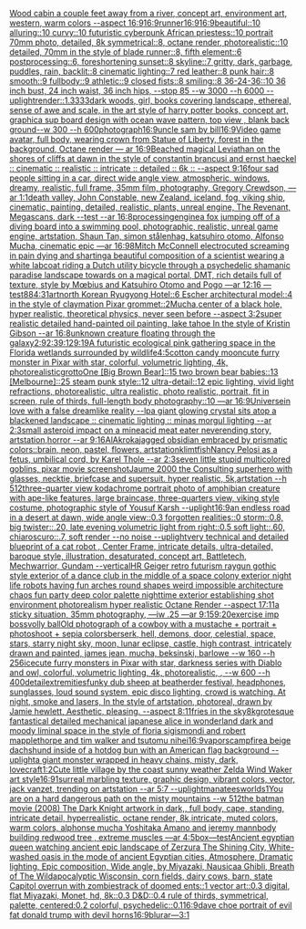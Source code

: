 [Wood cabin a couple feet away from a river, concept art, environment art, western, warm colors --aspect 16:9](https://www.ebank.nz/aiartgenerator?category=Wood%20cabin%20a%20couple%20feet%20away%20from%20a%20river%2C%20concept%20art%2C%20environment%20art%2C%20western%2C%20warm%20colors%20--aspect%2016%3A9)[16:9](https://www.ebank.nz/aiartgenerator?category=16%3A9)[runner](https://www.ebank.nz/aiartgenerator?category=runner)[16:9](https://www.ebank.nz/aiartgenerator?category=16%3A9)[16:9](https://www.ebank.nz/aiartgenerator?category=16%3A9)[beautiful::10 alluring::10 curvy::10 futuristic cyberpunk African priestess::10 portrait 70mm photo, detailed, 8k symmetrical::8, octane render, photorealistic::10 detailed, 70mm in the style of blade runner::8, fifth element::6 postprocessing::6, foreshortening sunset::8 skyline::7 gritty, dark, garbage, puddles, rain, backlit::8 cinematic lighting::7 red leather::8 punk hair::8 smooth::9 fullbody::9 athletic::9 closed fists::8 smiling::8 36-24-36::10  36 inch bust, 24 inch waist, 36 inch hips, --stop 85 --w 3000 --h 6000 --uplight](https://www.ebank.nz/aiartgenerator?category=beautiful%3A%3A10%20alluring%3A%3A10%20curvy%3A%3A10%20futuristic%20cyberpunk%20African%20priestess%3A%3A10%20portrait%2070mm%20photo%2C%20detailed%2C%208k%20symmetrical%3A%3A8%2C%20octane%20render%2C%20photorealistic%3A%3A10%20detailed%2C%2070mm%20in%20the%20style%20of%20blade%20runner%3A%3A8%2C%20fifth%20element%3A%3A6%20postprocessing%3A%3A6%2C%20foreshortening%20sunset%3A%3A8%20skyline%3A%3A7%20gritty%2C%20dark%2C%20garbage%2C%20puddles%2C%20rain%2C%20backlit%3A%3A8%20cinematic%20lighting%3A%3A7%20red%20leather%3A%3A8%20punk%20hair%3A%3A8%20smooth%3A%3A9%20fullbody%3A%3A9%20athletic%3A%3A9%20closed%20fists%3A%3A8%20smiling%3A%3A8%2036-24-36%3A%3A10%20%2036%20inch%20bust%2C%2024%20inch%20waist%2C%2036%20inch%20hips%2C%20--stop%2085%20--w%203000%20--h%206000%20--uplight)[render::1.3333](https://www.ebank.nz/aiartgenerator?category=render%3A%3A1.3333)[dark woods, girl, books covering landscape, ethereal, sense of awe and scale, in the art style of harry potter books, concept art, graphic](https://www.ebank.nz/aiartgenerator?category=dark%20woods%2C%20girl%2C%20books%20covering%20landscape%2C%20ethereal%2C%20sense%20of%20awe%20and%20scale%2C%20in%20the%20art%20style%20of%20harry%20potter%20books%2C%20concept%20art%2C%20graphic)[a sup board design with ocean wave pattern, top view , blank back ground--w 300 --h 600](https://www.ebank.nz/aiartgenerator?category=a%20sup%20board%20design%20with%20ocean%20wave%20pattern%2C%20top%20view%20%2C%20blank%20back%20ground--w%20300%20--h%20600)[photograph](https://www.ebank.nz/aiartgenerator?category=photograph)[16:9](https://www.ebank.nz/aiartgenerator?category=16%3A9)[uncle sam by bill](https://www.ebank.nz/aiartgenerator?category=uncle%20sam%20by%20bill)[16:9](https://www.ebank.nz/aiartgenerator?category=16%3A9)[Video game avatar, full body, wearing crown from Statue of Liberty, forest in the background, Octane render — ar 16:9](https://www.ebank.nz/aiartgenerator?category=Video%20game%20avatar%2C%20full%20body%2C%20wearing%20crown%20from%20Statue%20of%20Liberty%2C%20forest%20in%20the%20background%2C%20Octane%20render%20%E2%80%94%20ar%2016%3A9)[Beached magical Leviathan  on the shores of cliffs at dawn in the style of constantin brancusi and ernst haeckel :: cinematic :: realistic :: intricate :: detailed :: 6k :: --aspect 9:16](https://www.ebank.nz/aiartgenerator?category=Beached%20magical%20Leviathan%20%20on%20the%20shores%20of%20cliffs%20at%20dawn%20in%20the%20style%20of%20constantin%20brancusi%20and%20ernst%20haeckel%20%3A%3A%20cinematic%20%3A%3A%20realistic%20%3A%3A%20intricate%20%3A%3A%20detailed%20%3A%3A%206k%20%3A%3A%20--aspect%209%3A16)[four sad people sitting in a car, direct wide angle view, atmospheric, windows, dreamy, realistic, full frame, 35mm film, photography, Gregory Crewdson, —ar 1:1](https://www.ebank.nz/aiartgenerator?category=four%20sad%20people%20sitting%20in%20a%20car%2C%20direct%20wide%20angle%20view%2C%20atmospheric%2C%20windows%2C%20dreamy%2C%20realistic%2C%20full%20frame%2C%2035mm%20film%2C%20photography%2C%20Gregory%20Crewdson%2C%20%E2%80%94ar%201%3A1)[death valley, John Constable, new Zealand, iceland, fog, viking ship, cinematic, painting, detailed, realistic, plants, unreal engine, The Revenant, Megascans, dark --test --ar 16:8](https://www.ebank.nz/aiartgenerator?category=death%20valley%2C%20John%20Constable%2C%20new%20Zealand%2C%20iceland%2C%20fog%2C%20viking%20ship%2C%20cinematic%2C%20painting%2C%20detailed%2C%20realistic%2C%20plants%2C%20unreal%20engine%2C%20The%20Revenant%2C%20Megascans%2C%20dark%20--test%20--ar%2016%3A8)[processing](https://www.ebank.nz/aiartgenerator?category=processing)[engine](https://www.ebank.nz/aiartgenerator?category=engine)[a fox jumping off of a diving board into a swimming pool, photographic, realistic, unreal game engine, artstation, Shaun Tan, simon stålenhag, katsuhiro otomo, Alfonso Mucha, cinematic epic —ar 16:9](https://www.ebank.nz/aiartgenerator?category=a%20fox%20jumping%20off%20of%20a%20diving%20board%20into%20a%20swimming%20pool%2C%20photographic%2C%20realistic%2C%20unreal%20game%20engine%2C%20artstation%2C%20Shaun%20Tan%2C%20simon%20st%C3%A5lenhag%2C%20katsuhiro%20otomo%2C%20Alfonso%20Mucha%2C%20cinematic%20epic%20%E2%80%94ar%2016%3A9)[8](https://www.ebank.nz/aiartgenerator?category=8)[Mitch McConnell electrocuted screaming in pain dying and sharting](https://www.ebank.nz/aiartgenerator?category=Mitch%20McConnell%20electrocuted%20screaming%20in%20pain%20dying%20and%20sharting)[a beautiful composition of a scientist wearing a white labcoat riding a Dutch utility bicycle through a psychedelic shamanic paradise landscape towards on a magical portal, DMT,  rich details full of texture, style by Mœbius and Katsuhiro Otomo and Pogo —ar 12:16 —test](https://www.ebank.nz/aiartgenerator?category=a%20beautiful%20composition%20of%20a%20scientist%20wearing%20a%20white%20labcoat%20riding%20a%20Dutch%20utility%20bicycle%20through%20a%20psychedelic%20shamanic%20paradise%20landscape%20towards%20on%20a%20magical%20portal%2C%20DMT%2C%20%20rich%20details%20full%20of%20texture%2C%20style%20by%20M%C5%93bius%20and%20Katsuhiro%20Otomo%20and%20Pogo%20%E2%80%94ar%2012%3A16%20%E2%80%94test)[88](https://www.ebank.nz/aiartgenerator?category=88)[4:3](https://www.ebank.nz/aiartgenerator?category=4%3A3)[1](https://www.ebank.nz/aiartgenerator?category=1)[art](https://www.ebank.nz/aiartgenerator?category=art)[north Korean Ryugyong Hotel::6 Escher architectural model::4 in the style of claymation Pixar grommet::2](https://www.ebank.nz/aiartgenerator?category=north%20Korean%20Ryugyong%20Hotel%3A%3A6%20Escher%20architectural%20model%3A%3A4%20in%20the%20style%20of%20claymation%20Pixar%20grommet%3A%3A2)[Mucha,](https://www.ebank.nz/aiartgenerator?category=Mucha%2C)[center of a black hole, hyper realistic, theoretical physics, never seen before --aspect 3:2](https://www.ebank.nz/aiartgenerator?category=center%20of%20a%20black%20hole%2C%20hyper%20realistic%2C%20theoretical%20physics%2C%20never%20seen%20before%20--aspect%203%3A2)[super realistic detailed hand-painted oil painting, lake tahoe In the style of Kristin Gibson --ar 16:8](https://www.ebank.nz/aiartgenerator?category=super%20realistic%20detailed%20hand-painted%20oil%20painting%2C%20lake%20tahoe%20In%20the%20style%20of%20Kristin%20Gibson%20--ar%2016%3A8)[unknown creature floating through the galaxy](https://www.ebank.nz/aiartgenerator?category=unknown%20creature%20floating%20through%20the%20galaxy)[2:9](https://www.ebank.nz/aiartgenerator?category=2%3A9)[2:3](https://www.ebank.nz/aiartgenerator?category=2%3A3)[9:12](https://www.ebank.nz/aiartgenerator?category=9%3A12)[9:19](https://www.ebank.nz/aiartgenerator?category=9%3A19)[A futuristic ecological pink gathering space in the Florida wetlands surrounded by wildlife](https://www.ebank.nz/aiartgenerator?category=A%20futuristic%20ecological%20pink%20gathering%20space%20in%20the%20Florida%20wetlands%20surrounded%20by%20wildlife)[4:5](https://www.ebank.nz/aiartgenerator?category=4%3A5)[cotton candy moon](https://www.ebank.nz/aiartgenerator?category=cotton%20candy%20moon)[cute furry monster in Pixar with star, colorful, volumetric lighting, 4k, photorealistic](https://www.ebank.nz/aiartgenerator?category=cute%20furry%20monster%20in%20Pixar%20with%20star%2C%20colorful%2C%20volumetric%20lighting%2C%204k%2C%20photorealistic)[grotto](https://www.ebank.nz/aiartgenerator?category=grotto)[One [Big Brown Bear]::15 two brown bear babies::13 [Melbourne]::25 steam punk style::12 ultra-detail::12 epic lighting, vivid light refractions, photorealistic, ultra realistic, photo realistic, portrait, fit in screen, rule of thirds, full-length body photography::10 —ar 16:9](https://www.ebank.nz/aiartgenerator?category=One%20%5BBig%20Brown%20Bear%5D%3A%3A15%20two%20brown%20bear%20babies%3A%3A13%20%5BMelbourne%5D%3A%3A25%20steam%20punk%20style%3A%3A12%20ultra-detail%3A%3A12%20epic%20lighting%2C%20vivid%20light%20refractions%2C%20photorealistic%2C%20ultra%20realistic%2C%20photo%20realistic%2C%20portrait%2C%20fit%20in%20screen%2C%20rule%20of%20thirds%2C%20full-length%20body%20photography%3A%3A10%20%E2%80%94ar%2016%3A9)[Universe](https://www.ebank.nz/aiartgenerator?category=Universe)[in love with a false dreamlike reality --lp](https://www.ebank.nz/aiartgenerator?category=in%20love%20with%20a%20false%20dreamlike%20reality%20--lp)[a giant glowing crystal sits atop a blackened landscape :: cinematic lighting :: minas morgul lighting --ar 2:3](https://www.ebank.nz/aiartgenerator?category=a%20giant%20glowing%20crystal%20sits%20atop%20a%20blackened%20landscape%20%3A%3A%20cinematic%20lighting%20%3A%3A%20minas%20morgul%20lighting%20--ar%202%3A3)[small asteroid impact on a mine](https://www.ebank.nz/aiartgenerator?category=small%20asteroid%20impact%20on%20a%20mine)[acid meat eater neverending story, artstation,horror --ar 9:16](https://www.ebank.nz/aiartgenerator?category=acid%20meat%20eater%20neverending%20story%2C%20artstation%2Chorror%20--ar%209%3A16)[AlAkroka](https://www.ebank.nz/aiartgenerator?category=AlAkroka)[jagged obsidian embraced by prismatic colors::](https://www.ebank.nz/aiartgenerator?category=jagged%20obsidian%20embraced%20by%20prismatic%20colors%3A%3A)[brain, neon, pastel, flowers, artstation](https://www.ebank.nz/aiartgenerator?category=brain%2C%20neon%2C%20pastel%2C%20flowers%2C%20artstation)[klimt](https://www.ebank.nz/aiartgenerator?category=klimt)[fish](https://www.ebank.nz/aiartgenerator?category=fish)[Nancy Pelosi as a fetus, umbilical cord, by Karel Thole  --ar 2:3](https://www.ebank.nz/aiartgenerator?category=Nancy%20Pelosi%20as%20a%20fetus%2C%20umbilical%20cord%2C%20by%20Karel%20Thole%20%20--ar%202%3A3)[seven little stupid multicolored goblins, pixar movie screenshot](https://www.ebank.nz/aiartgenerator?category=seven%20little%20stupid%20multicolored%20goblins%2C%20pixar%20movie%20screenshot)[Jaume 2000 the Consulting superhero with glasses, necktie, briefcase and supersuit. hyper realistic, 5k,artstation --h 512](https://www.ebank.nz/aiartgenerator?category=Jaume%202000%20the%20Consulting%20superhero%20with%20glasses%2C%20necktie%2C%20briefcase%20and%20supersuit.%20hyper%20realistic%2C%205k%2Cartstation%20--h%20512)[three-quarter view kodachrome portrait photo of amphibian creature with ape-like features, large braincase, three-quarters view, viking style costume, photographic style of Yousuf Karsh --uplight](https://www.ebank.nz/aiartgenerator?category=three-quarter%20view%20kodachrome%20portrait%20photo%20of%20amphibian%20creature%20with%20ape-like%20features%2C%20large%20braincase%2C%20three-quarters%20view%2C%20viking%20style%20costume%2C%20photographic%20style%20of%20Yousuf%20Karsh%20--uplight)[16:9](https://www.ebank.nz/aiartgenerator?category=16%3A9)[an endless road in a desert at dawn, wide angle view::0.3 forgotten realities::0 storm::0.8, big twister::.20, late evening volumetric light from right::0.5 soft light::.60, chiaroscuro::.7, soft render --no noise  --uplight](https://www.ebank.nz/aiartgenerator?category=an%20endless%20road%20in%20a%20desert%20at%20dawn%2C%20wide%20angle%20view%3A%3A0.3%20forgotten%20realities%3A%3A0%20storm%3A%3A0.8%2C%20big%20twister%3A%3A.20%2C%20late%20evening%20volumetric%20light%20from%20right%3A%3A0.5%20soft%20light%3A%3A.60%2C%20chiaroscuro%3A%3A.7%2C%20soft%20render%20--no%20noise%20%20--uplight)[very technical and detailed blueprint of a cat robot , Center Frame, intricate details, ultra-detailed, baroque style, illustration, desaturated, concept art, Battletech, Mechwarrior, Gundam --vertical](https://www.ebank.nz/aiartgenerator?category=very%20technical%20and%20detailed%20blueprint%20of%20a%20cat%20robot%20%2C%20Center%20Frame%2C%20intricate%20details%2C%20ultra-detailed%2C%20baroque%20style%2C%20illustration%2C%20desaturated%2C%20concept%20art%2C%20Battletech%2C%20Mechwarrior%2C%20Gundam%20--vertical)[HR Geiger retro futurism raygun gothic style exterior of a dance club in the middle of a space colony exterior night life robots having fun arches round shapes weird impossible architecture chaos fun party deep color palette nighttime exterior establishing shot environment photorealism hyper realistic Octane Render --aspect 17:11](https://www.ebank.nz/aiartgenerator?category=HR%20Geiger%20retro%20futurism%20raygun%20gothic%20style%20exterior%20of%20a%20dance%20club%20in%20the%20middle%20of%20a%20space%20colony%20exterior%20night%20life%20robots%20having%20fun%20arches%20round%20shapes%20weird%20impossible%20architecture%20chaos%20fun%20party%20deep%20color%20palette%20nighttime%20exterior%20establishing%20shot%20environment%20photorealism%20hyper%20realistic%20Octane%20Render%20--aspect%2017%3A11)[a sticky situation, 35mm photography, —iw .25 —ar 9:15](https://www.ebank.nz/aiartgenerator?category=a%20sticky%20situation%2C%2035mm%20photography%2C%20%E2%80%94iw%20.25%20%E2%80%94ar%209%3A15)[9:20](https://www.ebank.nz/aiartgenerator?category=9%3A20)[exercise imp boss](https://www.ebank.nz/aiartgenerator?category=exercise%20imp%20boss)[volly ball](https://www.ebank.nz/aiartgenerator?category=volly%20ball)[Old photograph of a cowboy with a mustache + portrait + photoshoot + sepia colors](https://www.ebank.nz/aiartgenerator?category=Old%20photograph%20of%20a%20cowboy%20with%20a%20mustache%20%2B%20portrait%20%2B%20photoshoot%20%2B%20sepia%20colors)[berserk, hell, demons, door, celestial, space, stars, starry night sky, moon, lunar eclipse, castle, high contrast, intricately drawn and painted, james jean, mucha, beksinski, barlowe --w 160 --h 256](https://www.ebank.nz/aiartgenerator?category=berserk%2C%20hell%2C%20demons%2C%20door%2C%20celestial%2C%20space%2C%20stars%2C%20starry%20night%20sky%2C%20moon%2C%20lunar%20eclipse%2C%20castle%2C%20high%20contrast%2C%20intricately%20drawn%20and%20painted%2C%20james%20jean%2C%20mucha%2C%20beksinski%2C%20barlowe%20--w%20160%20--h%20256)[ice](https://www.ebank.nz/aiartgenerator?category=ice)[cute furry monsters in Pixar with star, darkness series with Diablo and owl, colorful, volumetric lighting, 4k, photorealistic, , --w 600 --h 400](https://www.ebank.nz/aiartgenerator?category=cute%20furry%20monsters%20in%20Pixar%20with%20star%2C%20darkness%20series%20with%20Diablo%20and%20owl%2C%20colorful%2C%20volumetric%20lighting%2C%204k%2C%20photorealistic%2C%20%2C%20--w%20600%20--h%20400)[detail](https://www.ebank.nz/aiartgenerator?category=detail)[extremities](https://www.ebank.nz/aiartgenerator?category=extremities)[funky dub sheep at beatherder festival, headphones, sunglasses, loud sound system, epic disco lighting, crowd is watching. At night, smoke and  lasers,  In the style of artstation, photoreal, drawn by Jamie hewlett, Aesthetic, pleasing. --aspect 8:11](https://www.ebank.nz/aiartgenerator?category=funky%20dub%20sheep%20at%20beatherder%20festival%2C%20headphones%2C%20sunglasses%2C%20loud%20sound%20system%2C%20epic%20disco%20lighting%2C%20crowd%20is%20watching.%20At%20night%2C%20smoke%20and%20%20lasers%2C%20%20In%20the%20style%20of%20artstation%2C%20photoreal%2C%20drawn%20by%20Jamie%20hewlett%2C%20Aesthetic%2C%20pleasing.%20--aspect%208%3A11)[fries in the sky](https://www.ebank.nz/aiartgenerator?category=fries%20in%20the%20sky)[8k](https://www.ebank.nz/aiartgenerator?category=8k)[grotesque fantastical detailed mechanical japanese alice in wonderland dark and moody liminal space in the style of floria sigismondi and robert mapplethorpe and tim walker and tsutomu nihei](https://www.ebank.nz/aiartgenerator?category=grotesque%20fantastical%20detailed%20mechanical%20japanese%20alice%20in%20wonderland%20dark%20and%20moody%20liminal%20space%20in%20the%20style%20of%20floria%20sigismondi%20and%20robert%20mapplethorpe%20and%20tim%20walker%20and%20tsutomu%20nihei)[16:9](https://www.ebank.nz/aiartgenerator?category=16%3A9)[vapors](https://www.ebank.nz/aiartgenerator?category=vapors)[campfire](https://www.ebank.nz/aiartgenerator?category=campfire)[a beige dachshund inside of a hotdog bun with an American flag background --uplight](https://www.ebank.nz/aiartgenerator?category=a%20beige%20dachshund%20inside%20of%20a%20hotdog%20bun%20with%20an%20American%20flag%20background%20--uplight)[a giant monster wrapped in heavy chains, misty, dark, lovecraft](https://www.ebank.nz/aiartgenerator?category=a%20giant%20monster%20wrapped%20in%20heavy%20chains%2C%20misty%2C%20dark%2C%20lovecraft)[1:2](https://www.ebank.nz/aiartgenerator?category=1%3A2)[Cute little village by the coast sunny weather Zelda Wind Waker art style](https://www.ebank.nz/aiartgenerator?category=Cute%20little%20village%20by%20the%20coast%20sunny%20weather%20Zelda%20Wind%20Waker%20art%20style)[16:9](https://www.ebank.nz/aiartgenerator?category=16%3A9)[1](https://www.ebank.nz/aiartgenerator?category=1)[surreal marbling texture, graphic design, vibrant colors, vector, jack vanzet, trending on artstation --ar 5:7 --uplight](https://www.ebank.nz/aiartgenerator?category=surreal%20marbling%20texture%2C%20graphic%20design%2C%20vibrant%20colors%2C%20vector%2C%20jack%20vanzet%2C%20trending%20on%20artstation%20--ar%205%3A7%20--uplight)[manatees](https://www.ebank.nz/aiartgenerator?category=manatees)[worlds](https://www.ebank.nz/aiartgenerator?category=worlds)[1](https://www.ebank.nz/aiartgenerator?category=1)[You are on a hard dangerous path on the misty mountains --w 512](https://www.ebank.nz/aiartgenerator?category=You%20are%20on%20a%20hard%20dangerous%20path%20on%20the%20misty%20mountains%20--w%20512)[the batman movie (2008) The Dark Knight artwork in dark,, full body, cape, standing, intricate detail, hyperrealistic, octane render, 8k,intricate, muted colors, warm colors, alphonse mucha Yoshitaka Amano and jeremy mann](https://www.ebank.nz/aiartgenerator?category=the%20batman%20movie%20%282008%29%20The%20Dark%20Knight%20artwork%20in%20dark%2C%2C%20full%20body%2C%20cape%2C%20standing%2C%20intricate%20detail%2C%20hyperrealistic%2C%20octane%20render%2C%208k%2Cintricate%2C%20muted%20colors%2C%20warm%20colors%2C%20alphonse%20mucha%20Yoshitaka%20Amano%20and%20jeremy%20mann)[body building redwood tree , extreme muscles —ar 4:5](https://www.ebank.nz/aiartgenerator?category=body%20building%20redwood%20tree%20%2C%20extreme%20muscles%20%E2%80%94ar%204%3A5)[box](https://www.ebank.nz/aiartgenerator?category=box)[—test](https://www.ebank.nz/aiartgenerator?category=%E2%80%94test)[Ancient egyptian queen watching ancient epic landscape of Zerzura The Shining City, White-washed oasis in the mode of ancient Egyptian cities, Atmosphere, Dramatic lighting, Epic composition, Wide angle, by Miyazaki, Nausicaa Ghibli, Breath of The Wild](https://www.ebank.nz/aiartgenerator?category=Ancient%20egyptian%20queen%20watching%20ancient%20epic%20landscape%20of%20Zerzura%20The%20Shining%20City%2C%20White-washed%20oasis%20in%20the%20mode%20of%20ancient%20Egyptian%20cities%2C%20Atmosphere%2C%20Dramatic%20lighting%2C%20Epic%20composition%2C%20Wide%20angle%2C%20by%20Miyazaki%2C%20Nausicaa%20Ghibli%2C%20Breath%20of%20The%20Wild)[apocalyptic Wisconsin, corn fields, dairy cows, barn, state Capitol overrun with zombies](https://www.ebank.nz/aiartgenerator?category=apocalyptic%20Wisconsin%2C%20corn%20fields%2C%20dairy%20cows%2C%20barn%2C%20state%20Capitol%20overrun%20with%20zombies)[track of doomed ents::1 vector art::0.3 digital, flat Miyazaki, Monet, hd, 8k::0.3 D&D::0.4 rule of thirds, symmetrical, palette, centered:0.2 colorful, psychedelic::0.1](https://www.ebank.nz/aiartgenerator?category=track%20of%20doomed%20ents%3A%3A1%20vector%20art%3A%3A0.3%20digital%2C%20flat%20Miyazaki%2C%20Monet%2C%20hd%2C%208k%3A%3A0.3%20D%26D%3A%3A0.4%20rule%20of%20thirds%2C%20symmetrical%2C%20palette%2C%20centered%3A0.2%20colorful%2C%20psychedelic%3A%3A0.1)[16:9](https://www.ebank.nz/aiartgenerator?category=16%3A9)[dave choe portrait of evil fat donald trump with devil horns](https://www.ebank.nz/aiartgenerator?category=dave%20choe%20portrait%20of%20evil%20fat%20donald%20trump%20with%20devil%20horns)[16:9](https://www.ebank.nz/aiartgenerator?category=16%3A9)[blur](https://www.ebank.nz/aiartgenerator?category=blur)[ar—3:1](https://www.ebank.nz/aiartgenerator?category=ar%E2%80%943%3A1)